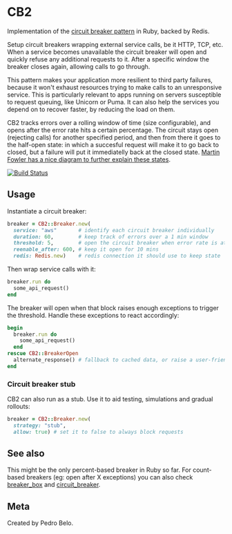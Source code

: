 # CB2

Implementation of the [circuit breaker pattern](http://martinfowler.com/bliki/CircuitBreaker.html) in Ruby, backed by Redis.

Setup circuit breakers wrapping external service calls, be it HTTP, TCP, etc. When a service becomes unavailable the circuit breaker will open and quickly refuse any additional requests to it. After a specific window the breaker closes again, allowing calls to go through.

This pattern makes your application more resilient to third party failures, because it won't exhaust resources trying to make calls to an unresponsive service. This is particularly relevant to apps running on servers susceptible to request queuing, like Unicorn or Puma. It can also help the services you depend on to recover faster, by reducing the load on them.

CB2 tracks errors over a rolling window of time (size configurable), and opens after the error rate hits a certain percentage. The circuit stays open (rejecting calls) for another specified period, and then from there it goes to the half-open state: in which a succesful request will make it to go back to closed, but a failure will put it immediatelly back at the closed state. [Martin Fowler has a nice diagram to further explain these states](http://martinfowler.com/bliki/CircuitBreaker.html).

[![Build Status](https://travis-ci.org/pedro/cb2.svg?branch=master)](https://travis-ci.org/pedro/cb2)


## Usage

Instantiate a circuit breaker:

```ruby
breaker = CB2::Breaker.new(
  service: "aws"       # identify each circuit breaker individually
  duration: 60,        # keep track of errors over a 1 min window
  threshold: 5,        # open the circuit breaker when error rate is at 5%
  reenable_after: 600, # keep it open for 10 mins
  redis: Redis.new)    # redis connection it should use to keep state
```

Then wrap service calls with it:

```ruby
breaker.run do
  some_api_request()
end
```

The breaker will open when that block raises enough exceptions to trigger the threshold. Handle these exceptions to react accordingly:

```ruby
begin
  breaker.run do
    some_api_request()
  end
rescue CB2::BreakerOpen
  alternate_response() # fallback to cached data, or raise a user-friendly exception
end
```

### Circuit breaker stub

CB2 can also run as a stub. Use it to aid testing, simulations and gradual rollouts:

```ruby
breaker = CB2::Breaker.new(
  strategy: "stub",
  allow: true) # set it to false to always block requests
```

## See also

This might be the only percent-based breaker in Ruby so far. For count-based breakers (eg: open after X exceptions) you can also check [breaker_box](https://github.com/sittercity/breaker_box) and [circuit_breaker](https://github.com/wsargent/circuit_breaker).

## Meta

Created by Pedro Belo.
